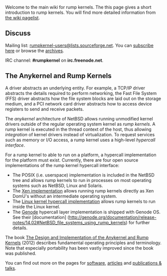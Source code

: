 Welcome to the main wiki for rump kernels.  The this page gives a short introduction to rump kernels.  You will find more detailed information from [the wiki pagelist](https://github.com/rumpkernel/wiki/wiki/_pages).


## Discuss

Mailing list: rumpkernel-users@lists.sourceforge.net.  You can [subscribe here](https://lists.sourceforge.net/lists/listinfo/rumpkernel-users) or browse the [archives](http://blog.gmane.org/gmane.comp.rumpkernel.user).

IRC channel: **\#rumpkernel** on **irc.freenode.net**.


## The Anykernel and Rump Kernels

A driver abstracts an underlying entity. For example, a TCP/IP driver
abstracts the details required to perform networking, the Fast File
System (FFS) driver abstracts how the file system blocks are laid out on
the storage medium, and a PCI network card driver abstracts how to
access device registers to send and receive packets.

The *anykernel* architecture of NetBSD allows running unmodified kernel drivers
outside of the regular operating system kernel as *rump kernels*.  A rump kernel
is executed in the thread context of the host, thus allowing *integration* of
kernel drivers instead of virtualization.  To request services such as memory or
I/O access, a rump kernel uses a high-level *hypercall interface*.

For a rump kernel to able to run on a platform, a hypercall implementation for the
platform must exist.  Currently, there are four open source implementations of the rump kernel hypercall
interface:

-   The POSIX (i.e. userspace) implementation is included in the NetBSD tree and allows
    rump kernels to run in processes on most operating systems such as NetBSD, Linux and Solaris.
-   The [Xen implementation](https://github.com/rumpkernel/rumpuser-xen) allows running
    rump kernels directly as Xen DomU's without an intermediate operating system.
-   The [Linux kernel hypercall implementation](https://github.com/rumpkernel/rumpuser-linuxkernel)
    allows rump kernels to run inside the Linux kernel.
-   The [Genode](http://genode.org/) hypercall layer implementation is shipped with Genode OS.  See their
    [documentation]
    (http://genode.org/documentation/release-notes/14.02#NetBSD_file_systems_using_rump_kernels)
    for further details.

The book
[The Design and Implementation of the Anykernel and Rump Kernels](http://lib.tkk.fi/Diss/2012/isbn9789526049175/isbn9789526049175.pdf) (2012) describes fundamental operating principles and terminology.  Note that especially portability has been vastly improved since the book was published.

You can find out more on the pages for [software](https://github.com/rumpkernel/wiki/wiki/Software,-scripts,-etc.), [articles](https://github.com/rumpkernel/wiki/wiki/Links-to-external-articles,-tutorials-and-howto%27s) and [publications & talks](https://github.com/rumpkernel/wiki/wiki/Publications-and-Talks).